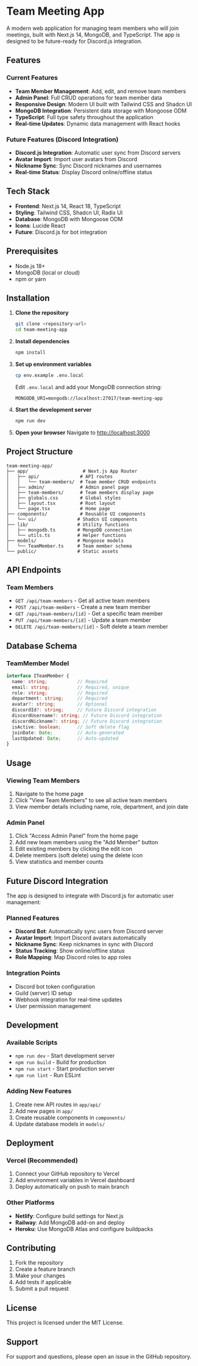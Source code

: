 # Team Meeting App

A modern web application for managing team members who will join meetings, built with Next.js 14, MongoDB, and TypeScript. The app is designed to be future-ready for Discord.js integration.

## Features

### Current Features
- **Team Member Management**: Add, edit, and remove team members
- **Admin Panel**: Full CRUD operations for team member data
- **Responsive Design**: Modern UI built with Tailwind CSS and Shadcn UI
- **MongoDB Integration**: Persistent data storage with Mongoose ODM
- **TypeScript**: Full type safety throughout the application
- **Real-time Updates**: Dynamic data management with React hooks

### Future Features (Discord Integration)
- **Discord.js Integration**: Automatic user sync from Discord servers
- **Avatar Import**: Import user avatars from Discord
- **Nickname Sync**: Sync Discord nicknames and usernames
- **Real-time Status**: Display Discord online/offline status

## Tech Stack

- **Frontend**: Next.js 14, React 18, TypeScript
- **Styling**: Tailwind CSS, Shadcn UI, Radix UI
- **Database**: MongoDB with Mongoose ODM
- **Icons**: Lucide React
- **Future**: Discord.js for bot integration

## Prerequisites

- Node.js 18+ 
- MongoDB (local or cloud)
- npm or yarn

## Installation

1. **Clone the repository**
   ```bash
   git clone <repository-url>
   cd team-meeting-app
   ```

2. **Install dependencies**
   ```bash
   npm install
   ```

3. **Set up environment variables**
   ```bash
   cp env.example .env.local
   ```
   
   Edit `.env.local` and add your MongoDB connection string:
   ```env
   MONGODB_URI=mongodb://localhost:27017/team-meeting-app
   ```

4. **Start the development server**
   ```bash
   npm run dev
   ```

5. **Open your browser**
   Navigate to [http://localhost:3000](http://localhost:3000)

## Project Structure

```
team-meeting-app/
├── app/                    # Next.js App Router
│   ├── api/               # API routes
│   │   └── team-members/  # Team member CRUD endpoints
│   ├── admin/             # Admin panel page
│   ├── team-members/      # Team members display page
│   ├── globals.css        # Global styles
│   ├── layout.tsx         # Root layout
│   └── page.tsx           # Home page
├── components/            # Reusable UI components
│   └── ui/               # Shadcn UI components
├── lib/                  # Utility functions
│   ├── mongodb.ts        # MongoDB connection
│   └── utils.ts          # Helper functions
├── models/               # Mongoose models
│   └── TeamMember.ts     # Team member schema
└── public/               # Static assets
```

## API Endpoints

### Team Members
- `GET /api/team-members` - Get all active team members
- `POST /api/team-members` - Create a new team member
- `GET /api/team-members/[id]` - Get a specific team member
- `PUT /api/team-members/[id]` - Update a team member
- `DELETE /api/team-members/[id]` - Soft delete a team member

## Database Schema

### TeamMember Model
```typescript
interface ITeamMember {
  name: string;           // Required
  email: string;          // Required, unique
  role: string;           // Required
  department: string;     // Required
  avatar?: string;        // Optional
  discordId?: string;     // Future Discord integration
  discordUsername?: string; // Future Discord integration
  discordNickname?: string; // Future Discord integration
  isActive: boolean;      // Soft delete flag
  joinDate: Date;         // Auto-generated
  lastUpdated: Date;      // Auto-updated
}
```

## Usage

### Viewing Team Members
1. Navigate to the home page
2. Click "View Team Members" to see all active team members
3. View member details including name, role, department, and join date

### Admin Panel
1. Click "Access Admin Panel" from the home page
2. Add new team members using the "Add Member" button
3. Edit existing members by clicking the edit icon
4. Delete members (soft delete) using the delete icon
5. View statistics and member counts

## Future Discord Integration

The app is designed to integrate with Discord.js for automatic user management:

### Planned Features
- **Discord Bot**: Automatically sync users from Discord server
- **Avatar Import**: Import Discord avatars automatically
- **Nickname Sync**: Keep nicknames in sync with Discord
- **Status Tracking**: Show online/offline status
- **Role Mapping**: Map Discord roles to app roles

### Integration Points
- Discord bot token configuration
- Guild (server) ID setup
- Webhook integration for real-time updates
- User permission management

## Development

### Available Scripts
- `npm run dev` - Start development server
- `npm run build` - Build for production
- `npm run start` - Start production server
- `npm run lint` - Run ESLint

### Adding New Features
1. Create new API routes in `app/api/`
2. Add new pages in `app/`
3. Create reusable components in `components/`
4. Update database models in `models/`

## Deployment

### Vercel (Recommended)
1. Connect your GitHub repository to Vercel
2. Add environment variables in Vercel dashboard
3. Deploy automatically on push to main branch

### Other Platforms
- **Netlify**: Configure build settings for Next.js
- **Railway**: Add MongoDB add-on and deploy
- **Heroku**: Use MongoDB Atlas and configure buildpacks

## Contributing

1. Fork the repository
2. Create a feature branch
3. Make your changes
4. Add tests if applicable
5. Submit a pull request

## License

This project is licensed under the MIT License.

## Support

For support and questions, please open an issue in the GitHub repository. 